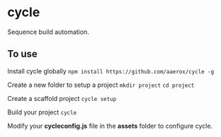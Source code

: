 cycle
=====

Sequence build automation.


To use
------

Install cycle globally `npm install https://github.com/aaerox/cycle -g`

Create a new folder to setup a project
`mkdir project`
`cd project`

Create a scaffold project `cycle setup`

Build your project `cycle`

Modify your **cycleconfig.js** file in the **assets** folder to configure cycle.
